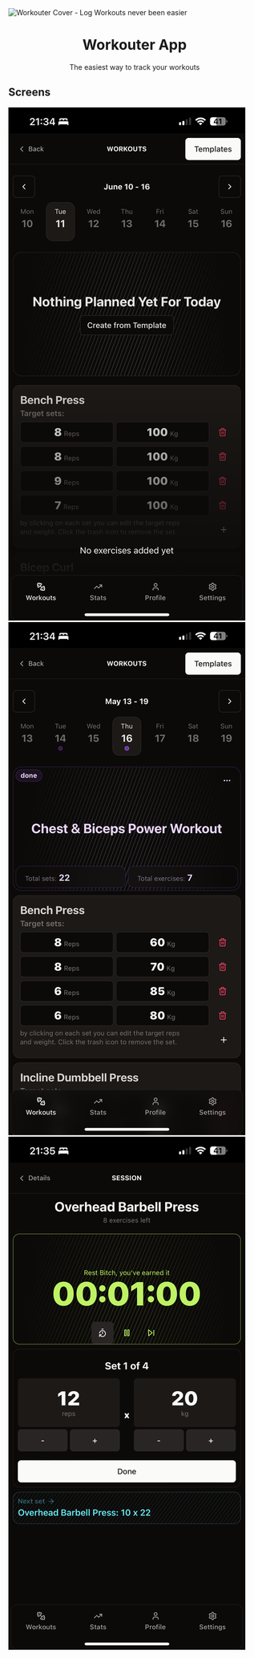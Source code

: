 
  <img alt="Workouter Cover - Log Workouts never been easier" src="https://github.com/sargon17/workouter/blob/main/cover.png">
  <h1 align="center">Workouter App</h1>

<p align="center">
 The easiest way to track your workouts
</p>


## Screens
  <img alt="Workouter Cover - Log Workouts never been easier" src="https://github.com/sargon17/workouter/blob/main/IMG_7051.PNG"> 
  <img alt="Workouter Cover - Log Workouts never been easier" src="https://github.com/sargon17/workouter/blob/main/IMG_7052.PNG">
  <img alt="Workouter Cover - Log Workouts never been easier" src="https://github.com/sargon17/workouter/blob/main/IMG_7053.PNG">
